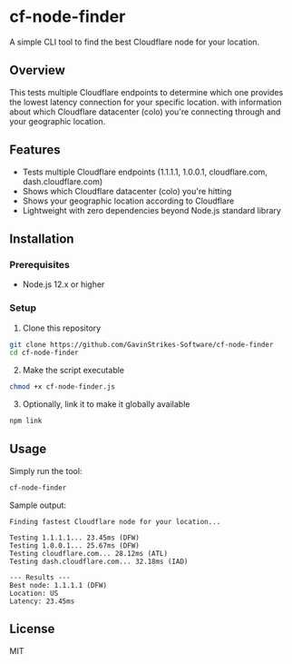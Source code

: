 # cf-node-finder

A simple CLI tool to find the best Cloudflare node for your location.

## Overview
This tests multiple Cloudflare endpoints to determine which one provides the lowest latency connection for your specific location. with information about which Cloudflare datacenter (colo) you're connecting through and your geographic location.

## Features

- Tests multiple Cloudflare endpoints (1.1.1.1, 1.0.0.1, cloudflare.com, dash.cloudflare.com)
- Shows which Cloudflare datacenter (colo) you're hitting
- Shows your geographic location according to Cloudflare
- Lightweight with zero dependencies beyond Node.js standard library

## Installation

### Prerequisites

- Node.js 12.x or higher


### Setup

1. Clone this repository
```bash
git clone https://github.com/GavinStrikes-Software/cf-node-finder
cd cf-node-finder
```

2. Make the script executable
```bash
chmod +x cf-node-finder.js
```

3. Optionally, link it to make it globally available
```bash
npm link
```

## Usage

Simply run the tool:

```bash
cf-node-finder
```

Sample output:
```
Finding fastest Cloudflare node for your location...

Testing 1.1.1.1... 23.45ms (DFW)
Testing 1.0.0.1... 25.67ms (DFW)
Testing cloudflare.com... 28.12ms (ATL)
Testing dash.cloudflare.com... 32.18ms (IAD)

--- Results ---
Best node: 1.1.1.1 (DFW)
Location: US
Latency: 23.45ms
```


## License

MIT
